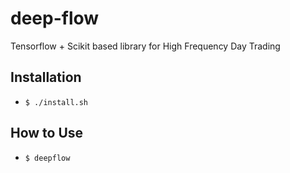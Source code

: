 # deep-flow
Tensorflow + Scikit based library for High Frequency Day Trading

## Installation

- `$ ./install.sh`

## How to Use

- `$ deepflow`
